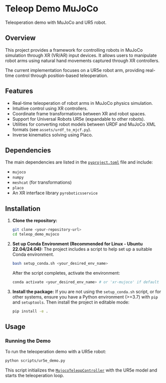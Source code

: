 # Teleop Demo MuJoCo

Teleoperation demo with MuJoCo and UR5 robot.

## Overview

This project provides a framework for controlling robots in MuJoCo simulation through XR (VR/AR) input devices. It allows users to manipulate robot arms using natural hand movements captured through XR controllers.

The current implementation focuses on a UR5e robot arm, providing real-time control through position-based teleoperation.

## Features

-   Real-time teleoperation of robot arms in MuJoCo physics simulation.
-   Intuitive control using XR controllers.
-   Coordinate frame transformations between XR and robot spaces.
-   Support for Universal Robots UR5e (expandable to other robots).
-   Utilities for converting robot models between URDF and MuJoCo XML formats (see `assets/urdf_to_mjcf.py`).
-   Inverse kinematics solving using Placo.

## Dependencies

The main dependencies are listed in the [`pyproject.toml`](pyproject.toml) file and include:
-   `mujoco`
-   `numpy`
-   `meshcat` (for transformations)
-   `placo`
-   An XR interface library `pyroboticsservice`

## Installation

1.  **Clone the repository:**
    ```bash
    git clone <your-repository-url>
    cd teleop_demo_mujoco
    ```

2.  **Set up Conda Environment (Recommended for Linux - Ubuntu 22.04/24.04):**
    The project includes a script to help set up a suitable Conda environment.
    ```bash
    bash setup_conda.sh <your_desired_env_name>
    ```


    After the script completes, activate the environment:
    ```bash
    conda activate <your_desired_env_name> # or 'xr-mujoco' if default was used
    ```

3.  **Install the package:**
    If you are not using the `setup_conda.sh` script, or for other systems, ensure you have a Python environment (>=3.7) with `pip` and `setuptools`. Then install the project in editable mode:
    ```bash
    pip install -e .
    ```

## Usage

### Running the Demo

To run the teleoperation demo with a UR5e robot:

```bash
python scripts/ur5e_demo.py
```
This script initializes the [`MujocoTeleopController`](teleop_demo_mujoco/mujoco_teleop_controller.py) with the UR5e model and starts the teleoperation loop.
